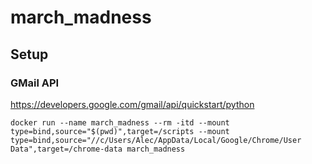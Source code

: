 # march_madness

## Setup

### GMail API
https://developers.google.com/gmail/api/quickstart/python

```shell
docker run --name march_madness --rm -itd --mount type=bind,source="$(pwd)",target=/scripts --mount type=bind,source="//c/Users/Alec/AppData/Local/Google/Chrome/User Data",target=/chrome-data march_madness
```
